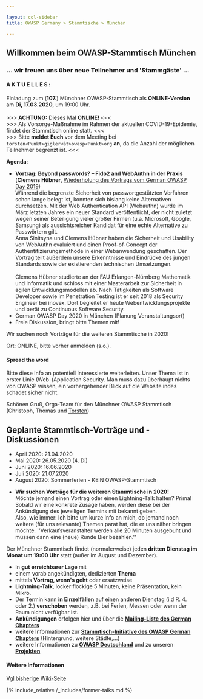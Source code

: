 ```yaml
---

layout: col-sidebar
title: OWASP Germany > Stammtische > München

---
```


## Willkommen beim OWASP-Stammtisch München
### ... wir freuen uns über neue Teilnehmer und 'Stammgäste' ...

#### A K T U E L L E S :
Einladung zum (**107.**) Münchner OWASP-Stammtisch als **ONLINE-Version** am **Di, 17.03.2020**, um 19:00 Uhr.<br><br> \>\>\> **ACHTUNG:** Dieses Mal **ONLINE!** \<\<\<<br>\>\>\> Als Vorsorge-Maßnahme im Rahmen der aktuellen COVID-19-Epidemie, findet der Stammtisch online statt. \<\<\<<br>\>\>\> Bitte **meldet Euch** vor dem Meeting bei `torsten<Punkt>gigler<ät>owasp<Punkt>org` **an**, da die Anzahl der möglichen Teilnehmer begrenzt ist. \<\<\<

**Agenda**:
* **Vortrag: Beyond passwords? – Fido2 and WebAuthn in der Praxis** (**Clemens Hübner**, [Wiederholung des Vortrags vom German OWASP Day 2019](https://god.owasp.de))<br>Während die begrenzte Sicherheit von passwortgestützten Verfahren schon lange belegt ist, konnten
sich bislang keine Alternativen durchsetzen. Mit der Web Authentication API (Webauthn) wurde im März letzten Jahres ein neuer Standard veröffentlicht, der nicht zuletzt wegen seiner Beteiligung vieler großer Firmen (u.a. Microsoft, Google, Samsung) als
aussichtsreicher Kandidat für eine echte Alternative zu Passwörtern gilt.<br>Anna Sinitsyna und Clemens Hübner haben die Sicherheit und Usability von WebAuthn evaluiert und einen Proof-of-Concept der Authentifizierungsmethode in einer Webanwendung geschaffen. Der Vortrag teilt außerdem unsere Erkenntnisse und Eindrücke des jungen Standards sowie der existierenden technischen Umsetzungen.<br><br>Clemens Hübner studierte an der FAU Erlangen-Nürnberg Mathematik und Informatik und schloss mit einer Masterarbeit zur Sicherheit in agilen Entwicklungsmodellen ab. Nach Tätigkeiten als Software Developer sowie im Penetration Testing ist er seit 2018 als Security Engineer bei inovex. Dort begleitet er heute Webentwicklungsprojekte und berät zu Continuous Software Security.
* German OWASP Day 2020 in München (Planung Veranstaltungsort)
* Freie Diskussion, bringt bitte Themen mit!

Wir suchen noch Vorträge für die weiteren Stammtische in 2020!

Ort: ONLINE, bitte vorher anmelden (s.o.).

#### Spread the word

Bitte diese Info an potentiell Interessierte weiterleiten. Unser Thema ist in erster Linie (Web-)Application Security. Man muss dazu überhaupt nichts von OWASP wissen, ein vorhergehender Blick auf die Website indes schadet sicher nicht.

Schönen Gruß,
Orga-Team für den Münchner OWASP Stammtisch (Christoph, Thomas und [Torsten](https://www.owasp.org/index.php/User:T.Gigler)) 


## Geplante Stammtisch-Vorträge und -Diskussionen
* April 2020: 21.04.2020
* Mai 2020:   26.05.2020 (4. Di)
* Juni 2020:  16.06.2020
* Juli 2020:  21.07.2020
* August 2020: Sommerferien - KEIN OWASP-Stammtisch
<!-- * Dezember 2020: Weihnachtsferien - KEIN OWASP-Stammtisch -->

* <b>Wir suchen Vorträge für die weiteren Stammtische in 2020!</b><br>Möchte jemand einen Vortrag oder einen Lightning-Talk halten? Prima! Sobald wir eine konkrete Zusage haben, werden diese bei der Ankündigung des jeweiligen Termins mit bekannt geben.<br>Also, wie immer: Ich bitte um kurze Info an mich, ob jemand noch weitere (für uns relevante) Themen parat hat, die er uns näher bringen möchte. ''Verkaufsveranstalter werden alle 20 Minuten ausgebuht und müssen dann eine (neue) Runde Bier bezahlen.''

Der Münchner Stammtisch findet (normalerweise) jeden <b>dritten Dienstag im Monat um 19:00 Uhr</b> statt (außer im August und Dezember).<br>
* In <b>gut erreichbarer Lage</b> mit
* einem vorab angekündigten, dedizierten <b>Thema</b>
* mittels <b>Vortrag, wenn's geht</b> oder ersatzweise
* <b>Lightning-Talk</b>, locker flockige 5 Minuten, keine Präsentation, kein Mikro.
* Der Termin kann <b>in Einzelfällen</b> auf einen anderen Dienstag (i.d R. 4. oder 2.) <b>verschoben</b> werden, z.B. bei Ferien, Messen oder wenn der Raum nicht verfügbar ist. 
* <b>Ankündigungen</b> erfolgen hier und über die [<b>Mailing-Liste des German Chapters</b>](https://groups.google.com/a/owasp.org/group/germany-chapter/)
* weitere Informationen zur [<b>Stammtisch-Initiative des OWASP German Chapters</b>](/www-chapter-germany/stammtische/) (Hintergrund, weitere Städte,...)
* weitere Informationen zu [<b>OWASP Deutschland</b>](/www-chapter-germany/) und zu unseren [<b>Projekten</b>](/www-chapter-germany/#div-projekte)

#### Weitere Informationen
[Vgl bisherige Wiki-Seite](https://wiki.owasp.org/index.php/OWASP_German_Chapter_Stammtisch_Initiative/M%C3%BCnchen)


{% include_relative /_includes/former-talks.md %}

